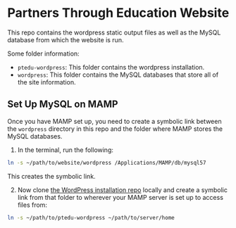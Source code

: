 # Partners Through Education Website

This repo contains the wordpress static output files as well as the MySQL database from which the website is run.

Some folder information:

* `ptedu-wordpress`: This folder contains the wordpress installation.
* `wordpress`: This folder contains the MySQL databases that store all of the site information.

## Set Up MySQL on MAMP

Once you have MAMP set up, you need to create a symbolic link between the `wordpress` directory in this repo and the folder where MAMP stores the MySQL databases.

1. In the terminal, run the following:

```bash
ln -s ~/path/to/website/wordpress /Applications/MAMP/db/mysql57
```

  This creates the symbolic link.

2. Now clone [the WordPress installation repo](https://github.com/partners-through-education/ptedu-wordpress) locally and create a symbolic link from that folder to wherever your MAMP server is set up to access files from:

```bash
ln -s ~/path/to/ptedu-wordpress ~/path/to/server/home
```
